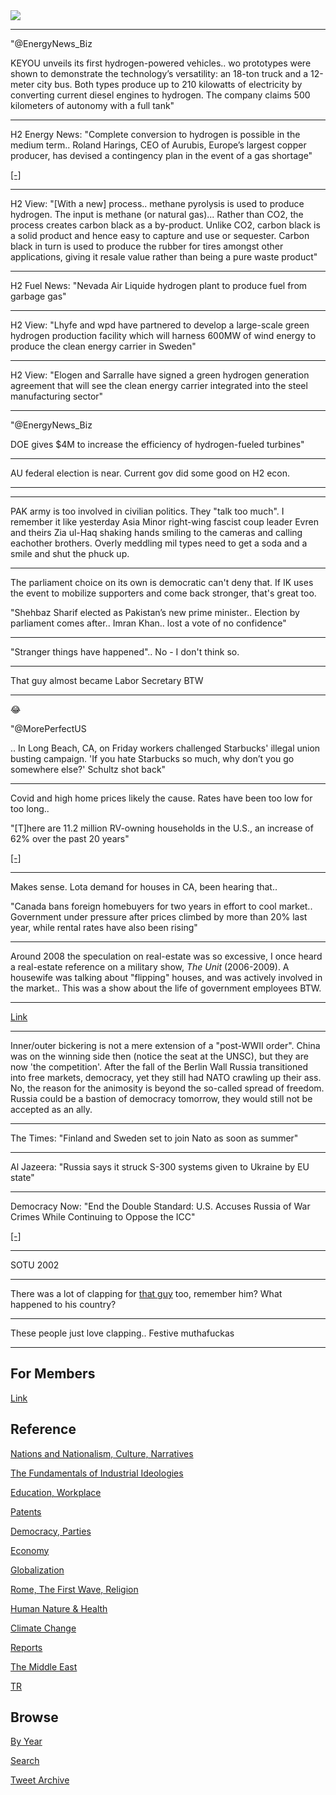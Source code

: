 <img src="https://drive.google.com/uc?export=view&id=1B2wf9R7AMH1d7Vw6e2mucLbIQ5NSjir7"/>


---

"@EnergyNews_Biz

KEYOU unveils its first hydrogen-powered vehicles.. wo prototypes were
shown to demonstrate the technology’s versatility: an 18-ton truck and
a 12-meter city bus. Both types produce up to 210 kilowatts of
electricity by converting current diesel engines to hydrogen. The
company claims 500 kilometers of autonomy with a full tank"

---

H2 Energy News: "Complete conversion to hydrogen is possible in the
medium term.. Roland Harings, CEO of Aurubis, Europe’s largest copper
producer, has devised a contingency plan in the event of a gas
shortage"

[[-]](https://energynews.biz/complete-conversion-to-hydrogen-is-possible-in-the-medium-term/)

---

H2 View: "[With a new] process.. methane pyrolysis is used to produce
hydrogen. The input is methane (or natural gas)... Rather than CO2,
the process creates carbon black as a by-product. Unlike CO2, carbon
black is a solid product and hence easy to capture and use or
sequester. Carbon black in turn is used to produce the rubber for
tires amongst other applications, giving it resale value rather than
being a pure waste product"

---

H2 Fuel News: "Nevada Air Liquide hydrogen plant to produce fuel from
garbage gas"

---

H2 View: "Lhyfe and wpd have partnered to develop a large-scale green
hydrogen production facility which will harness 600MW of wind energy
to produce the clean energy carrier in Sweden"

---

H2 View: "Elogen and Sarralle have signed a green hydrogen generation
agreement that will see the clean energy carrier integrated into the
steel manufacturing sector"

---

"@EnergyNews_Biz

DOE gives $4M to increase the efficiency of hydrogen-fueled turbines"

---

AU federal election is near. Current gov did some good on H2 econ.

---








---

PAK army is too involved in civilian politics. They "talk too much". I
remember it like yesterday Asia Minor right-wing fascist coup leader
Evren and theirs Zia ul-Haq shaking hands smiling to the cameras and
calling eachother brothers. Overly meddling mil types need to get a
soda and a smile and shut the phuck up.

---

The parliament choice on its own is democratic can't deny that. If IK
uses the event to mobilize supporters and come back stronger, that's
great too.

"Shehbaz Sharif elected as Pakistan’s new prime minister.. Election by
parliament comes after.. Imran Khan.. lost a vote of no confidence"

---

"Stranger things have happened".. No - I don't think so.

---

That guy almost became Labor Secretary BTW

---

😂

"@MorePerfectUS

.. In Long Beach, CA, on Friday workers challenged Starbucks' illegal
union busting campaign. 'If you hate Starbucks so much, why don’t you
go somewhere else?'  Schultz shot back"

---

Covid and high home prices likely the cause. Rates have been too low for too long..

"[T]here are 11.2 million RV-owning households in the U.S., an
increase of 62% over the past 20 years"

[[-]](https://www.rvtravel.com/study-shows-millions-americans-rvs/)

---

Makes sense. Lota demand for houses in CA, been hearing that.. 

"Canada bans foreign homebuyers for two years in effort to cool
market.. Government under pressure after prices climbed by more than
20% last year, while rental rates have also been rising"

---

Around 2008 the speculation on real-estate was so excessive, I once
heard a real-estate reference on a military show, *The Unit*
(2006-2009). A housewife was talking about "flipping" houses, and was
actively involved in the market.. This was a show about the life of
government employees BTW.

---

[Link](2017/07/the-next-decade-friedman.md#three)

---

Inner/outer bickering is not a mere extension of a "post-WWII order".
China was on the winning side then (notice the seat at the UNSC), but
they are now 'the competition'. After the fall of the Berlin Wall
Russia transitioned into free markets, democracy, yet they still had
NATO crawling up their ass. No, the reason for the animosity is beyond
the so-called spread of freedom. Russia could be a bastion of
democracy tomorrow, they would still not be accepted as an ally.

---

The Times: "Finland and Sweden set to join Nato as soon as summer"

---

Al Jazeera: "Russia says it struck S-300 systems given to Ukraine by EU state"

---

Democracy Now: "End the Double Standard: U.S. Accuses Russia of War
Crimes While Continuing to Oppose the ICC"

[[-]](https://www.democracynow.org/2022/4/8/un_removes_russia_human_rights_council)

---

SOTU 2002

---

There was a lot of clapping for [that guy](https://drive.google.com/uc?export=view&id=1CsRJd0stQfuMOOfXK0LNiuIQEctNVhuC)
too, remember him? What happened to his country?

---

These people just love clapping.. Festive muthafuckas

---

## For Members

[Link](https://thirdwave-members.herokuapp.com)

## Reference

[Nations and Nationalism, Culture, Narratives](/2013/02/nations-and-nationalism.md)

[The Fundamentals of Industrial Ideologies](/2011/04/fundamentals-of-industrial-ideologies.md)

[Education, Workplace](2017/09/education-workplace.md)

[Patents](/2018/09/patents.md)

[Democracy, Parties](/2016/11/democracy.md)

[Economy](/2018/05/economy.md)

[Globalization](/2018/09/globalization.md)

[Rome, The First Wave, Religion](/2017/12/rome.md)

[Human Nature & Health](/2020/07/human-nature.md)

[Climate Change](/2018/12/climate.md)

[Reports](/2019/05/reports.md)

[The Middle East](/2019/07/middleeast.md)

[TR](../tr)

## Browse

[By Year](years.md)

[Search](search.html)

[Tweet Archive](/tweets/README.md)


